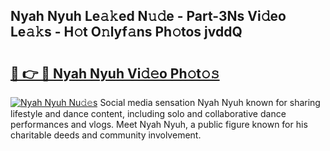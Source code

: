 ## Nyah Nyuh Le𝚊𝚔ed N𝚞𝚍e - Part-3Ns Vi𝚍eo Le𝚊𝚔s - H𝚘t O𝚗lyf𝚊ns Ph𝚘tos jvddQ

# <h2><a href="http://hf0auxr.feru.top/?c=Nyah+Nyuh">🔗 👉 🔴 Nyah Nyuh Vi𝚍𝚎o Ph𝚘t𝚘𝚜</a></h2>

[![Nyah Nyuh Nu𝚍𝚎s](https://i.imgur.com/0TWrTi3.gif)](http://hf0auxr.feru.top/?c=Nyah+Nyuh)
Social media sensation Nyah Nyuh known for sharing lifestyle and dance content, including solo and collaborative dance performances and vlogs. Meet Nyah Nyuh, a public figure known for his charitable deeds and community involvement. 
